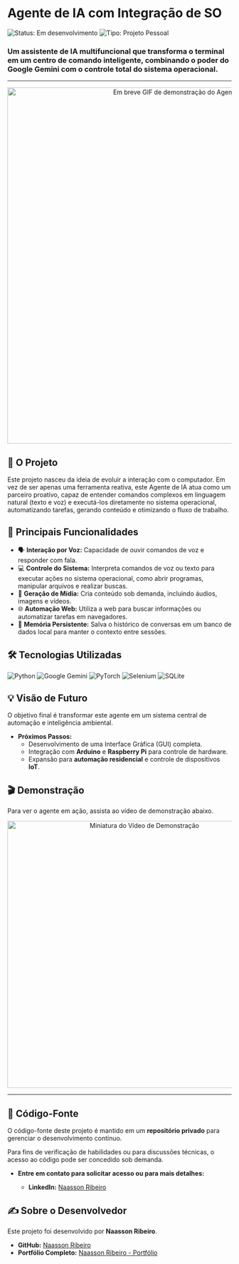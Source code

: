 # Agente de IA com Integração de SO

![Status: Em desenvolvimento](https://img.shields.io/badge/Status-Em%20desenvolvimento-blue)
![Tipo: Projeto Pessoal](https://img.shields.io/badge/Tipo-Projeto%20Pessoal-green)

### Um assistente de IA multifuncional que transforma o terminal em um centro de comando inteligente, combinando o poder do Google Gemini com o controle total do sistema operacional.

---

<p align="center">
  <img src="em-breve-link--gif-demonstracao.gif" alt="Em breve GIF de demonstração do Agente em ação" width="800">
</p>

## 🎯 O Projeto

Este projeto nasceu da ideia de evoluir a interação com o computador. Em vez de ser apenas uma ferramenta reativa, este Agente de IA atua como um parceiro proativo, capaz de entender comandos complexos em linguagem natural (texto e voz) e executá-los diretamente no sistema operacional, automatizando tarefas, gerando conteúdo e otimizando o fluxo de trabalho.

## 🚀 Principais Funcionalidades

* 🗣️ **Interação por Voz:** Capacidade de ouvir comandos de voz e responder com fala.
* 💻 **Controle do Sistema:** Interpreta comandos de voz ou texto para executar ações no sistema operacional, como abrir programas, manipular arquivos e realizar buscas.
* 🎨 **Geração de Mídia:** Cria conteúdo sob demanda, incluindo áudios, imagens e vídeos.
* 🌐 **Automação Web:** Utiliza a web para buscar informações ou automatizar tarefas em navegadores.
* 🧠 **Memória Persistente:** Salva o histórico de conversas em um banco de dados local para manter o contexto entre sessões.

## 🛠️ Tecnologias Utilizadas

![Python](https://img.shields.io/badge/Python-3776AB?logo=python&logoColor=white)
![Google Gemini](https://img.shields.io/badge/Google%20Gemini-4285F4?logo=google&logoColor=white)
![PyTorch](https://img.shields.io/badge/PyTorch-EE4C2C?logo=pytorch&logoColor=white)
![Selenium](https://img.shields.io/badge/Selenium-43B02A?logo=selenium&logoColor=white)
![SQLite](https://img.shields.io/badge/SQLite-003B57?logo=sqlite&logoColor=white)

## 💡 Visão de Futuro

O objetivo final é transformar este agente em um sistema central de automação e inteligência ambiental.

* **Próximos Passos:**
    * Desenvolvimento de uma Interface Gráfica (GUI) completa.
    * Integração com **Arduino** e **Raspberry Pi** para controle de hardware.
    * Expansão para **automação residencial** e controle de dispositivos **IoT**.

## 🎬 Demonstração

Para ver o agente em ação, assista ao vídeo de demonstração abaixo.

<p align="center">
  <a href="EM-BREVE-VIDEO-NO-YOUTUBE">
    <img src="https://i.imgur.com/kS5x87J.png" alt="Miniatura do Vídeo de Demonstração" width="600">
  </a>
</p>

---

## 📄 Código-Fonte

O código-fonte deste projeto é mantido em um **repositório privado** para gerenciar o desenvolvimento contínuo.

Para fins de verificação de habilidades ou para discussões técnicas, o acesso ao código pode ser concedido sob demanda.

* **Entre em contato para solicitar acesso ou para mais detalhes:**

    * **LinkedIn:** [Naasson Ribeiro](https://www.linkedin.com/in/NaassonRibeiro)

## ✍️ Sobre o Desenvolvedor

Este projeto foi desenvolvido por **Naasson Ribeiro**.

* **GitHub:** [Naasson Ribeiro](https://github.com/NaassonRibeiro)
* **Portfólio Completo:** [Naasson Ribeiro - Portfólio](https://github.com/NaassonRibeiro/NaassonRibeiro)
